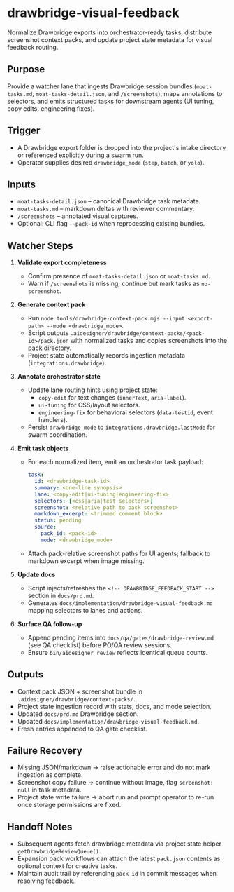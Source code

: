 <!-- Powered by BMAD™ Core -->

# drawbridge-visual-feedback

Normalize Drawbridge exports into orchestrator-ready tasks, distribute screenshot context packs, and update project state metadata for visual feedback routing.

## Purpose

Provide a watcher lane that ingests Drawbridge session bundles (`moat-tasks.md`, `moat-tasks-detail.json`, and `/screenshots`), maps annotations to selectors, and emits structured tasks for downstream agents (UI tuning, copy edits, engineering fixes).

## Trigger

- A Drawbridge export folder is dropped into the project's intake directory or referenced explicitly during a swarm run.
- Operator supplies desired `drawbridge_mode` (`step`, `batch`, or `yolo`).

## Inputs

- `moat-tasks-detail.json` – canonical Drawbridge task metadata.
- `moat-tasks.md` – markdown deltas with reviewer commentary.
- `/screenshots` – annotated visual captures.
- Optional: CLI flag `--pack-id` when reprocessing existing bundles.

## Watcher Steps

1. **Validate export completeness**
   - Confirm presence of `moat-tasks-detail.json` or `moat-tasks.md`.
   - Warn if `/screenshots` is missing; continue but mark tasks as `no-screenshot`.

2. **Generate context pack**
   - Run `node tools/drawbridge-context-pack.mjs --input <export-path> --mode <drawbridge_mode>`.
   - Script outputs `.aidesigner/drawbridge/context-packs/<pack-id>/pack.json` with normalized tasks and copies screenshots into the pack directory.
   - Project state automatically records ingestion metadata (`integrations.drawbridge`).

3. **Annotate orchestrator state**
   - Update lane routing hints using project state:
     - `copy-edit` for text changes (`innerText`, `aria-label`).
     - `ui-tuning` for CSS/layout selectors.
     - `engineering-fix` for behavioral selectors (`data-testid`, event handlers).
   - Persist `drawbridge_mode` to `integrations.drawbridge.lastMode` for swarm coordination.

4. **Emit task objects**
   - For each normalized item, emit an orchestrator task payload:
     ```yaml
     task:
       id: <drawbridge-task-id>
       summary: <one-line synopsis>
       lane: <copy-edit|ui-tuning|engineering-fix>
       selectors: [<css|aria|test selectors>]
       screenshot: <relative path to pack screenshot>
       markdown_excerpt: <trimmed comment block>
       status: pending
       source:
         pack_id: <pack-id>
         mode: <drawbridge_mode>
     ```
   - Attach pack-relative screenshot paths for UI agents; fallback to markdown excerpt when image missing.

5. **Update docs**
   - Script injects/refreshes the `<!-- DRAWBRIDGE_FEEDBACK_START -->` section in `docs/prd.md`.
   - Generates `docs/implementation/drawbridge-visual-feedback.md` mapping selectors to lanes and actions.

6. **Surface QA follow-up**
   - Append pending items into `docs/qa/gates/drawbridge-review.md` (see QA checklist) before PO/QA review sessions.
   - Ensure `bin/aidesigner review` reflects identical queue counts.

## Outputs

- Context pack JSON + screenshot bundle in `.aidesigner/drawbridge/context-packs/`.
- Project state ingestion record with stats, docs, and mode selection.
- Updated `docs/prd.md` Drawbridge section.
- Updated `docs/implementation/drawbridge-visual-feedback.md`.
- Fresh entries appended to QA gate checklist.

## Failure Recovery

- Missing JSON/markdown → raise actionable error and do not mark ingestion as complete.
- Screenshot copy failure → continue without image, flag `screenshot: null` in task metadata.
- Project state write failure → abort run and prompt operator to re-run once storage permissions are fixed.

## Handoff Notes

- Subsequent agents fetch drawbridge metadata via project state helper `getDrawbridgeReviewQueue()`.
- Expansion pack workflows can attach the latest `pack.json` contents as optional context for creative tasks.
- Maintain audit trail by referencing `pack_id` in commit messages when resolving feedback.
